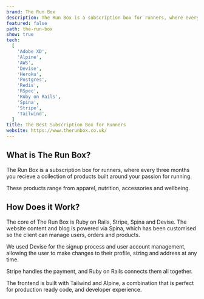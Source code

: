 ```yaml
---
brand: The Run Box
description: The Run Box is a subscription box for runners, where every three months you recieve a collection of products built around your passion for running.
featured: false
path: the-run-box
show: true
tech:
  [
    'Adobe XD',
    'Alpine',
    'AWS',
    'Devise',
    'Heroku',
    'Postgres',
    'Redis',
    'RSpec',
    'Ruby on Rails',
    'Spina',
    'Stripe',
    'Tailwind',
  ]
title: The Best Subscription Box for Runners
website: https://www.therunbox.co.uk/
---
```


## What is The Run Box?

The Run Box is a subscription box for runners, where every three months you recieve a collection of products built around your passion for running.

These products range from apparel, nutrition, accessories and wellbeing.

## How Does it Work?

The core of The Run Box is Ruby on Rails, Stripe, Spina and Devise. The website content and blog is powered via Spina, which has been customised so the client can manage users, orders and products.

We used Devise for the signup process and user account management, allowing the user to make changes to their profile, sizing and address at any time.

Stripe handles the payment, and Ruby on Rails connects them all together.

The frontend is built with Tailwind and Alpine, a combination that is perfect for production ready code, and developer experience.
